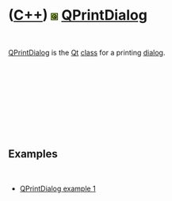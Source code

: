 
 

 

 

 

 

([C++](Cpp.md)) ![Qt](PicQt.png) [QPrintDialog](CppQPrintDialog.md)
=====================================================================

 

[QPrintDialog](CppQPrintDialog.md) is the [Qt](CppQt.md)
[class](CppClass.md) for a printing [dialog](CppDialog.md).

 

 

 

 

 

Examples
--------

 

-   [QPrintDialog example 1](CppQPrintDialogExample1.md)

 

 

 

 

 

 

